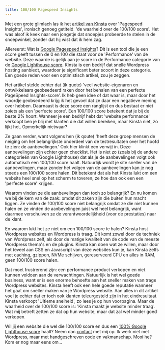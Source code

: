 ```yaml
---
title: 100/100 Pagespeed Insights
---
```


Met een grote glimlach las ik het [artikel van Kinsta](https://kinsta.com/nl/blog/google-pagespeed-insights) over 'Pagespeed Insights', ironisch genoeg getiteld: 'de waarheid over de 100/100 score'. Het was alsof ik keek naar een jongetje dat snoepjes probeerde te stelen in de snoepwinkel, zonder dat hij wist dat ik hem zag.

Allereerst: Wat is [Google Pagespeed Insights](https://developers.google.com/speed/pagespeed/insights/)? Dit is een tool die je een score geeft tussen de 0 en 100 die staat voor de 'Performance' van de website. Deze waarde is gelijk aan je score in de Performance categorie van de [Google Lighthouse score](/blog/google-lighthouse-score). Kinsta is een bedrijf dat snelle Wordpress hosting aanbiedt, waardoor je significant beter scoort in deze categorie. Een goede reden voor een optimistisch artikel, zou je zeggen.

Het artikel stelde echter dat (ik quote) 'veel website-eigenaren en ontwikkelaars geobsedeerd raken door het behalen van een perfecte PageSpeed Insights-score'. Ik heb geen idee of dat waar is, maar door het woordje geobsedeerd krijg ik het gevoel dat ze daar een negatieve mening over hebben. Daarnaast is deze score een ranglijst en dus bestaat er niet zoiets als een 'perfecte score'. Een 100/100 score betekent dat je bij de beste 2% hoort. Wanneer je een bedrijf hebt dat 'website performance' verkoopt ben je blij met klanten die dat willen bereiken, maar Kinsta niet, zo lijkt het. Opmerkelijk nietwaar?

Ze gaan verder, want volgens hen (ik qoute) 'heeft deze groep mensen de neiging om het belangrijkste onderdeel van de testresultaten over het hoofd te zien: de aanbevelingen.' Ook hier klinkt een verwijt in. Deze aanbevelingen zijn echter geen checklist. Het is niet zo (zoals bij de andere categorieën van Google Lighthouse) dat als je de aanbevelingen volgt ook automatisch een 100/100 score haalt. Natuurlijk wordt je site sneller van de aanbevelingen, maar zonder het volgen van de aanbevelingen kan je nog steeds een 100/100 score halen. Dit betekent dat als het Kinsta lukt om een website heel snel op het scherm te toveren, ze hoe dan ook een een 'perfecte score' krijgen.

Waarom vinden ze die aanbevelingen dan toch zo belangrijk? En nu komen we bij de kern van de zaak: omdat dit zaken zijn die buiten hun macht liggen. Ze vinden de 100/100 score niet belangrijk omdat ze die niet kunnen halen en ze vinden de aanbevelingen juist wel heel belangrijk, want daarmee verschuiven ze de verantwoordelijkheid (voor de prestaties) naar de klant.

En waarom lukt het ze niet om een 100/100 score te halen? Kinsta host Wordpress websites en Wordpress is traag. Dit komt zowel door de techniek van Wordpress zelf, als door de matige kwaliteit van de code van de meeste Wordpress thema's en de plugins. Kinsta kan doen wat ze willen, maar door het teveel aan CSS en Javascript van deze websites kun je, kan Kinsta zelfs met caching, gzippen, NVMe schijven, gereserveerd CPU en alles in RAM, geen 100/100 score halen.

Dat moet frustrerend zijn: een performance product verkopen en niet kunnen voldoen aan de verwachtingen. Natuurlijk is het wel goede business, want er is een enorme behoefte aan het sneller maken van trage Wordpress websites. Kinsta heeft ook een hele goede reputatie wanneer het gaat om sneller maken van je Wordpress website. Aan alles in dit artikel voel je echter dat er toch ook klanten teleurgesteld zijn in het eindresultaat. Kinsta verkoopt 'Ultieme snelheid', zo lees je op hun voorpagina. Maar de waarheid over de 100/100 score is: 'Kinsta maakt je website minder traag'. Wat mij betreft zetten ze dat op hun website, maar dat zal wel minder goed verkopen.

Wil jij een website die wel die 100/100 score en dus een [100% Google Lighthouse score](/blog/how-to-get-a-100-google-lighthouse-score) haalt? Neem dan [contact](/nl/contact) met mij op. Ik werk niet met Wordpress, maar met handgeschreven code en vakmanschap. Mooi he? Kom er nog maar eens om...